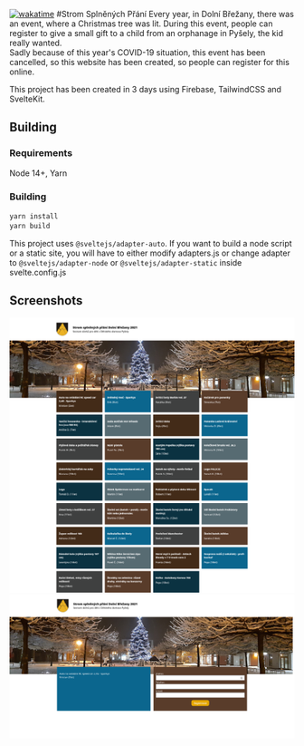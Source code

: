 [![wakatime](https://wakatime.com/badge/github/marekvospel/Strom-Splnenych-Prani.svg)](https://wakatime.com/badge/github/marekvospel/Strom-Splnenych-Prani)
#Strom Splněných Přání
Every year, in Dolní Břežany, there was an event, where a Christmas tree was lit. During this event, people can register to give a small gift to a child from an orphanage in Pyšely, the kid really wanted.  
Sadly because of this year's COVID-19 situation, this event has been cancelled, so this website has been created, so people can register for this online.  
  
This project has been created in 3 days using Firebase, TailwindCSS and SvelteKit.

## Building
### Requirements
Node 14+, Yarn
### Building
```bash
yarn install
yarn build
```
This project uses `@sveltejs/adapter-auto`. If you want to build a node script or a static site, you will have to either modify adapters.js or change adapter to `@sveltejs/adapter-node` or `@sveltejs/adapter-static` inside svelte.config.js

## Screenshots

[![Homepage](./screenshots/index.png)]()
[![Gift](./screenshots/gift-id.png)]()
